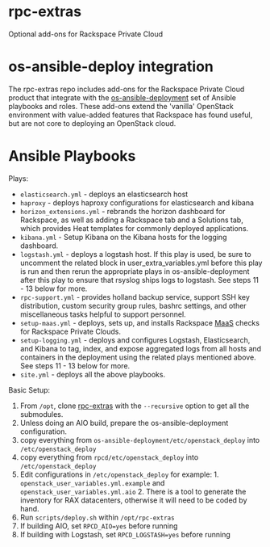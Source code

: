 # rpc-extras
Optional add-ons for Rackspace Private Cloud

# os-ansible-deploy integration

The rpc-extras repo includes add-ons for the Rackspace Private Cloud product
that integrate with the 
[os-ansible-deployment](https://github.com/stackforge/os-ansible-deployment)
set of Ansible playbooks and roles.
These add-ons extend the 'vanilla' OpenStack environment with value-added
features that Rackspace has found useful, but are not core to deploying an
OpenStack cloud.

# Ansible Playbooks

Plays:

* `elasticsearch.yml` - deploys an elasticsearch host
* `haproxy` - deploys haproxy configurations for elasticsearch and kibana
* `horizon_extensions.yml` - rebrands the horizon dashboard for Rackspace,
as well as adding a Rackspace tab and a Solutions tab, which provides
Heat templates for commonly deployed applications.
* `kibana.yml` - Setup Kibana on the Kibana hosts for the logging dashboard.
* `logstash.yml` - deploys a logstash host. If this play is used, be sure to 
uncomment the related block in user_extra_variables.yml before this play is 
run and then rerun the appropriate plays in os-ansible-deployment after this 
play to ensure that rsyslog ships logs to logstash. See steps 11 - 13 below 
for more.
* `rpc-support.yml` - provides holland backup service, support SSH key
distribution, custom security group rules, bashrc settings, and other
miscellaneous tasks helpful to support personnel.
* `setup-maas.yml` - deploys, sets up, and installs Rackspace
[MaaS](http://www.rackspace.com/cloud/monitoring) checks
for Rackspace Private Clouds.
* `setup-logging.yml` - deploys and configures Logstash, Elasticsearch, and 
Kibana to tag, index, and expose aggregated logs from all hosts and containers
in the deployment using the related plays mentioned above. See steps 11 - 13 
below for more.
* `site.yml` - deploys all the above playbooks.

Basic Setup:

1. From ```/opt```, clone [rpc-extras](https://github.com/rcbops/rpc-extras)
with the ```--recursive``` option to get all the submodules.
2. Unless doing an AIO build, prepare the os-ansible-deployment configuration.
  1. copy everything from ```os-ansible-deployment/etc/openstack_deploy```
  into ```/etc/openstack_deploy```
  2. copy everything from ```rpcd/etc/openstack_deploy``` into
  ```/etc/openstack_deploy```
  3. Edit configurations in ```/etc/openstack_deploy``` for example:
    1. ```openstack_user_variables.yml.example``` and
    ```openstack_user_variables.yml.aio```
    2. There is a tool to generate the inventory for RAX datacenters, otherwise
    it will need to be coded by hand.
3. Run ```scripts/deploy.sh``` within ```/opt/rpc-extras```
  1. If building AIO, set ```RPCD_AIO=yes``` before running
  2. If building with Logstash, set ```RPCD_LOGSTASH=yes``` before running
